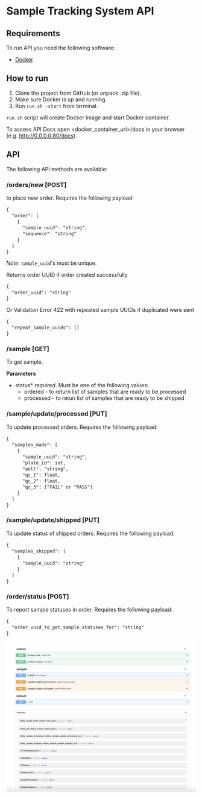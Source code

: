 # Sample Tracking System API #

## Requirements ##

To run API you need the following software:
* [Docker](https://docs.docker.com/engine/install/)

## How to run ##

1. Clone the project from GitHub (or unpack .zip file).
2. Make sure Docker is up and running.
3. Run `run.sh -start` from terminal.

`run.sh` script will create Docker image and start Docker container.

To access API Docs open <docker_container_url>/docs in your browser (e.g. http://0.0.0.0:80/docs).

## API ##

The following API methods are available:

### /orders/new  [POST] ###

to place new order. Requires the following payload:
```
{
  "order": [
    {
      "sample_uuid": "string",
      "sequence": "string"
    }
  ]
}
```
*Note*: `sample_uuid`'s must be unique.


Returns order UUID if order created successfully
```
{
  "order_uuid": "string"
}
```
Or Validation Error 422 with repeated sample UUIDs if duplicated were sent
```
{
  "repeat_sample_uuids": []
}
```

### /sample [GET] ###

To get sample.

<b>Parameters</b>
* status* _required_. Must be one of the following values:
  * ordered - to return list of samples that are ready to be processed
  * processed - to retun list of samples that are ready to be shipped


### /sample/update/processed [PUT] ###

To update processed orders. Requires the following payload:
```
{
  "samples_made": [
    {
      "sample_uuid": "string",
      "plate_id": int,
      "well": "string",
      "qc_1": float,
      "qc_2": float,
      "qc_3": ["FAIL" or "PASS"]
    }
  ]
}
```

### /sample/update/shipped [PUT] ###

To update status of shipped orders. Requires the following payload:
```
{
  "samples_shipped": [
    {
      "sample_uuid": "string"
    }
  ]
}
```

### /order/status [POST] ###

To report sample statuses in order. Requires the following payload:
```
{
  "order_uuid_to_get_sample_statuses_for": "string"
}
```

![Sample Tracking API](api.png?raw=true "Sample Tracking API")